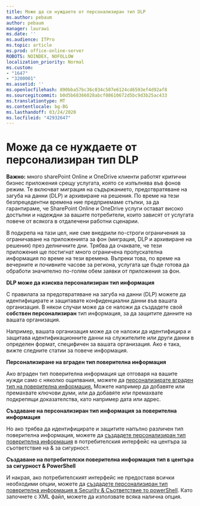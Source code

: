 ```yaml
---
title: Може да се нуждаете от персонализиран тип DLP
ms.author: pebaum
author: pebaum
manager: laurawi
ms.date: ''
ms.audience: ITPro
ms.topic: article
ms.prod: office-online-server
ROBOTS: NOINDEX, NOFOLLOW
localization_priority: Normal
ms.custom:
- "1647"
- "3200001"
ms.assetid: ''
ms.openlocfilehash: 890bba57bc36c034c507e6124cd6593ef4d92af8
ms.sourcegitcommit: b0d5b68366028abcf08610672d5bc9d3b25ac433
ms.translationtype: MT
ms.contentlocale: bg-BG
ms.lasthandoff: 03/24/2020
ms.locfileid: "42932647"
---
```

# <a name="dlp-might-need-a-custom-type"></a>Може да се нуждаете от персонализиран тип DLP

**Важно:** много sharePoint Online и OneDrive клиенти работят критични бизнес приложения срещу услугата, която се изпълнява във фонов режим. Те включват миграция на съдържанието, предотвратяване на загуба на данни (DLP) и архивиране на решения. По време на тези безпрецедентни времена ние предприемаме стъпки, за да гарантираме, че SharePoint Online и OneDrive услуги остават високо достъпни и надеждни за вашите потребители, които зависят от услугата повече от всякога в отдалечени работни сценарии.

В подкрепа на тази цел, ние сме внедрили по-строги ограничения за ограничаване на приложенията за фон (миграция, DLP и архивиране на решения) през делничните дни. Трябва да очаквате, че тези приложения ще постигнат много ограничена пропускателна информация по време на тези времена. Въпреки това, по време на вечерните и почивните часове за региона, услугата ще бъде готова да обработи значително по-голям обем заявки от приложения за фон.

**DLP може да изисква персонализиран тип информация**

С правилата за предотвратяване на загуба на данни (DLP) можете да идентифицирате и защитавате конфиденциални данни във вашата организация. В някои случаи може да се наложи да създадете свой **собствен персонализиран** тип информация, за да защитите данните на вашата организация.

Например, вашата организация може да се наложи да идентифицира и защитава идентификационните данни на служителите или други данни в определен формат, специфичен за вашата организация. Ако е така, вижте следните статии за повече информация.
  
 **Персонализиране на вграден тип поверителна информация**
  
Ако вграден тип поверителна информация ще отговаря на вашите нужди само с няколко ощипвания, можете да [персонализирате вграден тип на поверителна информация.](https://docs.microsoft.com/office365/securitycompliance/customize-a-built-in-sensitive-information-type) Можете например да добавяте или премахвате ключови думи, или да добавяте или премахвате подкрепящи доказателства, като например дата или адрес.
  
 **Създаване на персонализиран тип информация за поверителна информация**
  
Но ако трябва да идентифицирате и защитите напълно различен тип поверителна информация, можете да [създадете персонализиран тип поверителна информация](https://docs.microsoft.com/office365/securitycompliance/create-a-custom-sensitive-information-type) в потребителския интерфейс на центъра за съответствие на & за сигурност.
  
**Създаване на потребителски поверителна информация тип в центъра за сигурност & PowerShell**

И накрая, ако потребителският интерфейс не предоставя всички необходими опции, можете да [създадете персонализиран тип поверителна информация в Security & Съответствие то powerShell](https://docs.microsoft.com/office365/securitycompliance/create-a-custom-sensitive-information-type-in-scc-powershell). Като започнете с XML файл, можете да използвате всяка налична опция.
